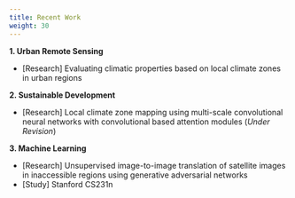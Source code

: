 ```yaml
---
title: Recent Work
weight: 30
---
```


**1. Urban Remote Sensing**
* [Research] Evaluating climatic properties based on local climate zones in urban regions

**2. Sustainable Development**
* [Research] Local climate zone mapping using multi-scale convolutional neural networks with convolutional based attention modules (*Under Revision*)

**3. Machine Learning**
* [Research] Unsupervised image-to-image translation of satellite images in inaccessible regions using generative adversarial networks
* [Study] Stanford CS231n
